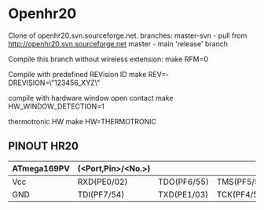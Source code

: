 Openhr20
============

Clone of openhr20.svn.sourceforge.net.
branches: master-svn - pull from http://openhr20.svn.sourceforge.net
          master - main 'release' branch


Compile this branch without wireless extension:
make RFM=0

Compile with predefined REVision ID
make REV=-DREVISION=\\\"123456_XYZ\\\"

compile with hardware window open contact
make HW_WINDOW_DETECTION=1

thermotronic HW
make HW=THERMOTRONIC


## PINOUT HR20

| ATmega169PV | <Func>(<Port,Pin>/<No.>) | | | |
| --- | ----------- | ----------- | ----------- | ------------ |
| Vcc | RXD(PE0/02) | TDO(PF6/55) | TMS(PF5/56) | /RST(PG5/20) |
| GND | TDI(PF7/54) | TXD(PE1/03) | TCK(PF4/57) |     (PE2/04) |
